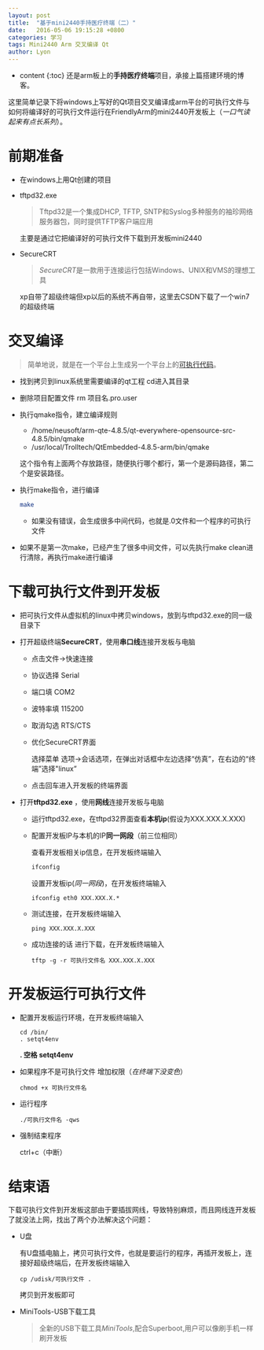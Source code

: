 ```yaml
---
layout: post
title:  "基于mini2440手持医疗终端（二）"
date:   2016-05-06 19:15:28 +0800
categories: 学习
tags: Mini2440 Arm 交叉编译 Qt
author: Lyon
---
```

* content
{:toc}
还是arm板上的**手持医疗终端**项目，承接上篇搭建环境的博客。

这里简单记录下将windows上写好的Qt项目交叉编译成arm平台的可执行文件与如何将编译好的可执行文件运行在FriendlyArm的mini2440开发板上（*一口气读起来有点长系列*）。





# 前期准备

- 在windows上用Qt创建的项目

- tftpd32.exe 

  > Tftpd32是一个集成DHCP, TFTP, SNTP和Syslog多种服务的袖珍网络服务器包，同时提供TFTP客户端应用

  主要是通过它把编译好的可执行文件下载到开发板mini2440

- SecureCRT

  > *SecureCRT*是一款用于连接运行包括Windows、UNIX和VMS的理想工具

  xp自带了超级终端但xp以后的系统不再自带，这里去CSDN下载了一个win7的超级终端
  ​

# 交叉编译

> 简单地说，就是在一个平台上生成另一个平台上的[可执行代码](http://baike.baidu.com/view/1272001.htm)。

- 找到拷贝到linux系统里需要编译的qt工程 cd进入其目录

- 删除项目配置文件 rm 项目名.pro.user

- 执行qmake指令，建立编译规则

  - /home/neusoft/arm-qte-4.8.5/qt-everywhere-opensource-src-4.8.5/bin/qmake
  - /usr/local/Trolltech/QtEmbedded-4.8.5-arm/bin/qmake

  这个指令有上面两个存放路径，随便执行哪个都行，第一个是源码路径，第二个是安装路径。

- 执行make指令，进行编译

  ```sh
  make
  ```

  - 如果没有错误，会生成很多中间代码，也就是.0文件和一个程序的可执行文件


- 如果不是第一次make，已经产生了很多中间文件，可以先执行make clean进行清除，再执行make进行编译



# 下载可执行文件到开发板

- 把可执行文件从虚拟机的linux中拷贝windows，放到与tftpd32.exe的同一级目录下

- 打开超级终端**SecureCRT**，使用**串口线**连接开发板与电脑

  - 点击文件->快速连接

  - 协议选择 Serial

  - 端口填 COM2

  - 波特率填 115200

  - 取消勾选 RTS/CTS

  - 优化SecureCRT界面

    选择菜单 选项->会话选项，在弹出对话框中左边选择“仿真”，在右边的“终端”选择"linux”

  - 点击回车进入开发板的终端界面

- 打开**tftpd32.exe** ，使用**网线**连接开发板与电脑

  - 运行tftpd32.exe，在tftpd32界面查看**本机ip**(假设为XXX.XXX.X.XXX)

  - 配置开发板IP与本机的IP**同一网段**（前三位相同）

    查看开发板相关ip信息，在开发板终端输入

    ```sh
    ifconfig
    ```

    设置开发板ip(*同一网段*)，在开发板终端输入

    ```shell
    ifconfig eth0 XXX.XXX.X.*
    ```

  - 测试连接，在开发板终端输入

    ```shell
    ping XXX.XXX.X.XXX
    ```

  - 成功连接的话 进行下载，在开发板终端输入

    ```
    tftp -g -r 可执行文件名 XXX.XXX.X.XXX
    ```



# 开发板运行可执行文件

- 配置开发板运行环境，在开发板终端输入

  ```shell
  cd /bin/
  . setqt4env  
  ```
  **. 空格 setqt4env**

- 如果程序不是可执行文件 增加权限（*在终端下没变色*）

  ```shell
  chmod +x 可执行文件名
  ```

- 运行程序

  ```shell
  ./可执行文件名 -qws
  ```

- 强制结束程序

  ctrl+c（中断）



# 结束语

下载可执行文件到开发板这部由于要插拔网线，导致特别麻烦，而且网线连开发板了就没法上网，找出了两个办法解决这个问题：

- U盘

  有U盘插电脑上，拷贝可执行文件，也就是要运行的程序，再插开发板上，连接好超级终端后，在开发板终端输入 

  ```shell
  cp /udisk/可执行文件 .
  ```

  拷贝到开发板即可

- MiniTools-USB下载工具

  > 全新的USB下载工具*MiniTools*,配合Superboot,用户可以像刷手机一样刷开发板


